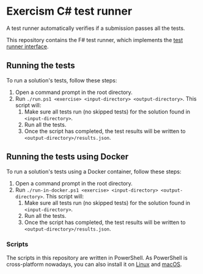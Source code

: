 # Exercism C# test runner

A test runner automatically verifies if a submission passes all the tests.

This repository contains the F# test runner, which implements the [test runner interface][test-runner-interface].

## Running the tests

To run a solution's tests, follow these steps:

1. Open a command prompt in the root directory.
1. Run `./run.ps1 <exercise> <input-directory> <output-directory>`. This script will:
   1. Make sure all tests run (no skipped tests) for the solution found in `<input-directory>`.
   1. Run all the tests.
   1. Once the script has completed, the test results will be written to `<output-directory>/results.json`.

## Running the tests using Docker

To run a solution's tests using a Docker container, follow these steps:

1. Open a command prompt in the root directory.
1. Run `./run-in-docker.ps1 <exercise> <input-directory> <output-directory>`. This script will:
   1. Make sure all tests run (no skipped tests) for the solution found in `<input-directory>`.
   1. Run all the tests.
   1. Once the script has completed, the test results will be written to `<output-directory>/results.json`.

### Scripts

The scripts in this repository are written in PowerShell. As PowerShell is cross-platform nowadays, you can also install it on [Linux](https://docs.microsoft.com/en-us/powershell/scripting/install/installing-powershell-core-on-linux?view=powershell-6) and [macOS](https://docs.microsoft.com/en-us/powershell/scripting/install/installing-powershell-core-on-macos?view=powershell-6).

[test-runner-interface]: https://github.com/exercism/automated-tests/blob/master/docs/interface.md
